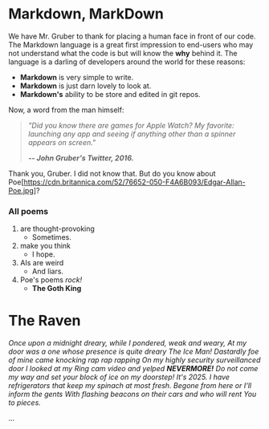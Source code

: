  Markdown, MarkDown 
======

We have Mr. Gruber to thank for placing a human face in front of our code. The Markdown language is a great first impression to end-users who may not understand what the code is but will know the **why** behind it. The language is a darling of developers around the world for these reasons:

* **Markdown** is very simple to write.
* **Markdown** is just darn lovely to look at.
* **Markdown's** ability to be store and edited in git repos.

Now, a word from the man himself:


> _"Did you know there are games for Apple Watch? My favorite: launching any app and seeing if anything other than a spinner appears on screen."_
>
> _**-- John Gruber's Twitter, 2016.**_

Thank you, Gruber. I did not know that. But do you know about Poe[https://cdn.britannica.com/52/76652-050-F4A6B093/Edgar-Allan-Poe.jpg]?

### All poems

1. are thought-provoking
     * Sometimes.
2. make you think
    * I hope.
3. AIs are weird
    * And liars.
4. Poe's poems _rock!_
     * **The Goth King**


# The Raven

_Once upon a midnight dreary, while I pondered, weak and weary,
At my door was a one whose presence is quite dreary 
The Ice Man!
Dastardly foe of mine came knocking
    rap rap rapping
On my highly security surveillanced door
I looked at my Ring cam video and yelped
**NEVERMORE!**
Do not come my way and set your block of ice on my doorstep!
It's 2025. I have refrigerators that keep my spinach at most fresh.
Begone from here or I'll inform the gents 
With flashing beacons on their cars and who will rent
You to pieces._


...